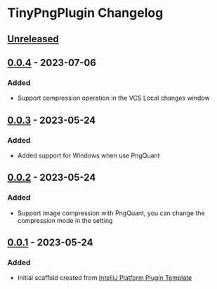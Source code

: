 <!-- Keep a Changelog guide -> https://keepachangelog.com -->

# TinyPngPlugin Changelog

## [Unreleased]

## [0.0.4] - 2023-07-06

### Added
- Support compression operation in the VCS Local changes window

## [0.0.3] - 2023-05-24

### Added
- Added support for Windows when use PngQuant

## [0.0.2] - 2023-05-24

### Added
- Support image compression with PngQuant, you can change the compression mode in the setting

## [0.0.1] - 2023-05-24

### Added
- Initial scaffold created from [IntelliJ Platform Plugin Template](https://github.com/JetBrains/intellij-platform-plugin-template)

[Unreleased]: https://github.com/zhangweizhe/TinyPngPlugin/compare/v0.0.4...HEAD
[0.0.4]: https://github.com/zhangweizhe/TinyPngPlugin/compare/v0.0.3...v0.0.4
[0.0.3]: https://github.com/zhangweizhe/TinyPngPlugin/compare/v0.0.2...v0.0.3
[0.0.2]: https://github.com/zhangweizhe/TinyPngPlugin/compare/v0.0.1...v0.0.2
[0.0.1]: https://github.com/zhangweizhe/TinyPngPlugin/commits/v0.0.1
